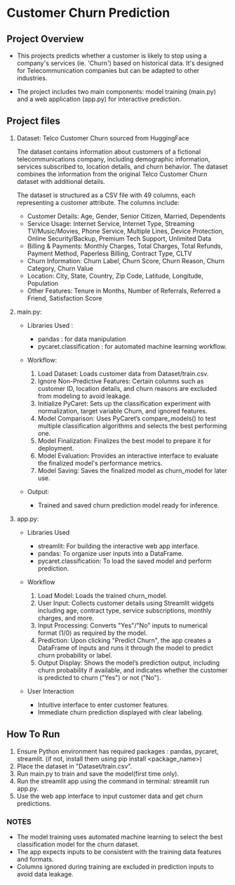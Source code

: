 # Customer Churn Prediction

## Project Overview
*  This projects predicts whether a customer is likely to stop using a company's services (ie. 'Churn') based on historical data. It's designed for Telecommunication companies but can be adapted to other industries.

* The project includes two main components: model training (main.py) and a web application (app.py) for interactive prediction.

## Project files
1. Dataset: Telco Customer Churn sourced from HuggingFace
    
    The dataset contains information about customers of a fictional telecommunications company, including demographic information, services subscribed to, location details, and churn behavior. The dataset combines the information from the original Telco Customer Churn dataset with additional details.

    The dataset is structured as a CSV file with 49 columns, each representing a customer attribute. The columns include:
   * Customer Details: Age, Gender, Senior Citizen, Married, Dependents
   *  Service Usage: Internet Service, Internet Type, Streaming TV/Music/Movies, Phone Service, Multiple Lines, Device Protection, Online Security/Backup, Premium Tech Support, Unlimited Data
   *   Billing & Payments: Monthly Charges, Total Charges, Total Refunds, Payment Method, Paperless Billing, Contract Type, CLTV
   *   Churn Information: Churn Label, Churn Score, Churn Reason, Churn Category, Churn Value
   *   Location: City, State, Country, Zip Code, Latitude, Longitude, Population
   *   Other Features: Tenure in Months, Number of Referrals, Referred a Friend, Satisfaction Score

2. main.py:
    * Libraries Used : 
        * pandas : for data manipulation
        * pycaret.classification : for automated machine learning workflow.

    * Workflow:
        1. Load Dataset: Loads customer data from Dataset/train.csv.
        2. Ignore Non-Predictive Features: Certain columns such as customer ID, location details, and churn reasons are excluded from modeling to avoid leakage.
        3. Initialize PyCaret: Sets up the classification experiment with normalization, target variable Churn, and ignored features.
        4. Model Comparison: Uses PyCaret’s compare_models() to test multiple classification algorithms and selects the best performing one.
        5. Model Finalization: Finalizes the best model to prepare it for deployment.
        6. Model Evaluation: Provides an interactive interface to evaluate the finalized model's performance metrics.
        7. Model Saving: Saves the finalized model as churn_model for later use.

    * Output:

        * Trained and saved churn prediction model ready for inference.

3. app.py:
    * Libraries Used
        * streamlit: For building the interactive web app interface.
        * pandas: To organize user inputs into a DataFrame.
        * pycaret.classification: To load the saved model and perform prediction.

    * Workflow
        1. Load Model: Loads the trained churn_model.
        2. User Input: Collects customer details using Streamlit widgets including age, contract type, service subscriptions, monthly charges, and more.
        3. Input Processing: Converts "Yes"/"No" inputs to numerical format (1/0) as required by the model.
        4. Prediction: Upon clicking "Predict Churn", the app creates a DataFrame of inputs and runs it through the model to predict churn probability or label.
        5. Output Display: Shows the model’s prediction output, including churn probability if available, and indicates whether the customer is predicted to churn ("Yes") or not ("No").

    * User Interaction
        * Intuitive interface to enter customer features.
        * Immediate churn prediction displayed with clear labeling.

## How To Run

1. Ensure Python environment has required packages : pandas, pycaret, streamlit. (if not, install them using pip install <package_name>)
2. Place the dataset in "Dataset/train.csv".
3. Run main.py to train and save the model(first time only).
4. Run the streamlit app using the command in terminal: streamlit run app.py.
5. Use the web app interface to input customer data and get churn predictions.


### NOTES
* The model training uses automated machine learning to select the best classification model for the churn dataset.
* The app expects inputs to be consistent with the training data features and formats. 
* Columns ignored during training are excluded in prediction inputs to avoid data leakage.

        



